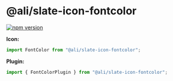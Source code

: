 # @ali/slate-icon-fontcolor

[![npm version](https://badge.fury.io/js/%40canner%2Fslate-icon-fontcolor.svg)](https://badge.fury.io/js/%40canner%2Fslate-icon-fontcolor)

**Icon:**

```js
import FontColor from "@ali/slate-icon-fontcolor";
```

**Plugin:**

```js
import { FontColorPlugin } from "@ali/slate-icon-fontcolor";
```
